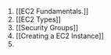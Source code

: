 
1. [[EC2 Fundamentals.]]
2.  [[EC2 Types]]
3. [[Security Groups]]
4. [[Creating a EC2 Instance]]
5. 
